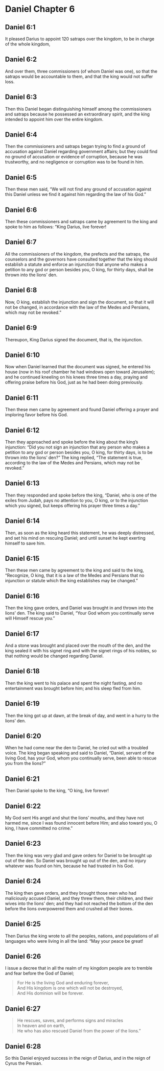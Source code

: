 # Daniel Chapter 6

## Daniel 6:1

It pleased Darius to appoint 120 satraps over the kingdom, to be in charge of the whole kingdom,

## Daniel 6:2

And over them, three commissioners (of whom Daniel was one), so that the satraps would be accountable to them, and that the king would not suffer loss.

## Daniel 6:3

Then this Daniel began distinguishing himself among the commissioners and satraps because he possessed an extraordinary spirit, and the king intended to appoint him over the entire kingdom.

## Daniel 6:4

Then the commissioners and satraps began trying to find a ground of accusation against Daniel regarding government affairs; but they could find no ground of accusation or evidence of corruption, because he was trustworthy, and no negligence or corruption was to be found in him.

## Daniel 6:5

Then these men said, “We will not find any ground of accusation against this Daniel unless we find it against him regarding the law of his God.”

## Daniel 6:6

Then these commissioners and satraps came by agreement to the king and spoke to him as follows: “King Darius, live forever!

## Daniel 6:7

All the commissioners of the kingdom, the prefects and the satraps, the counselors and the governors have consulted together that the king should establish a statute and enforce an injunction that anyone who makes a petition to any god or person besides you, O king, for thirty days, shall be thrown into the lions’ den.

## Daniel 6:8

Now, O king, establish the injunction and sign the document, so that it will not be changed, in accordance with the law of the Medes and Persians, which may not be revoked.”

## Daniel 6:9

Thereupon, King Darius signed the document, that is, the injunction.

## Daniel 6:10

Now when Daniel learned that the document was signed, he entered his house (now in his roof chamber he had windows open toward Jerusalem); and he continued kneeling on his knees three times a day, praying and offering praise before his God, just as he had been doing previously.

## Daniel 6:11

Then these men came by agreement and found Daniel offering a prayer and imploring favor before his God.

## Daniel 6:12

Then they approached and spoke before the king about the king’s injunction: “Did you not sign an injunction that any person who makes a petition to any god or person besides you, O king, for thirty days, is to be thrown into the lions’ den?” The king replied, “The statement is true, according to the law of the Medes and Persians, which may not be revoked.”

## Daniel 6:13

Then they responded and spoke before the king, “Daniel, who is one of the exiles from Judah, pays no attention to you, O king, or to the injunction which you signed, but keeps offering his prayer three times a day.”

## Daniel 6:14

Then, as soon as the king heard this statement, he was deeply distressed, and set his mind on rescuing Daniel; and until sunset he kept exerting himself to save him.

## Daniel 6:15

Then these men came by agreement to the king and said to the king, “Recognize, O king, that it is a law of the Medes and Persians that no injunction or statute which the king establishes may be changed.”

## Daniel 6:16

Then the king gave orders, and Daniel was brought in and thrown into the lions’ den. The king said to Daniel, “Your God whom you continually serve will Himself rescue you.”

## Daniel 6:17

And a stone was brought and placed over the mouth of the den, and the king sealed it with his signet ring and with the signet rings of his nobles, so that nothing would be changed regarding Daniel.

## Daniel 6:18

Then the king went to his palace and spent the night fasting, and no entertainment was brought before him; and his sleep fled from him.

## Daniel 6:19

Then the king got up at dawn, at the break of day, and went in a hurry to the lions’ den.

## Daniel 6:20

When he had come near the den to Daniel, he cried out with a troubled voice. The king began speaking and said to Daniel, “Daniel, servant of the living God, has your God, whom you continually serve, been able to rescue you from the lions?”

## Daniel 6:21

Then Daniel spoke to the king, “O king, live forever!

## Daniel 6:22

My God sent His angel and shut the lions’ mouths, and they have not harmed me, since I was found innocent before Him; and also toward you, O king, I have committed no crime.”

## Daniel 6:23

Then the king was very glad and gave orders for Daniel to be brought up out of the den. So Daniel was brought up out of the den, and no injury whatever was found on him, because he had trusted in his God.

## Daniel 6:24

The king then gave orders, and they brought those men who had maliciously accused Daniel, and they threw them, their children, and their wives into the lions’ den; and they had not reached the bottom of the den before the lions overpowered them and crushed all their bones.

## Daniel 6:25

Then Darius the king wrote to all the peoples, nations, and populations of all languages who were living in all the land: “May your peace be great!

## Daniel 6:26

I issue a decree that in all the realm of my kingdom people are to tremble and fear before the God of Daniel;

> For He is the living God and enduring forever,  
> And His kingdom is one which will not be destroyed,  
> And His dominion will be forever.

## Daniel 6:27

> He rescues, saves, and performs signs and miracles  
> In heaven and on earth,  
> He who has also rescued Daniel from the power of the lions.”

## Daniel 6:28

So this Daniel enjoyed success in the reign of Darius, and in the reign of Cyrus the Persian.

